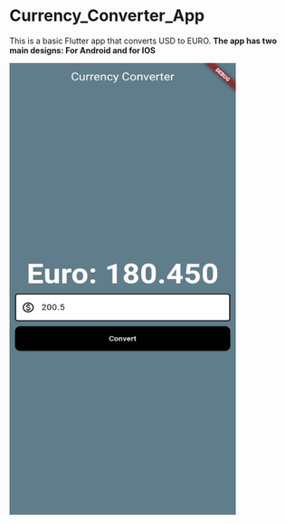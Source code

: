 # Currency_Converter_App
This is a basic Flutter app that converts USD to EURO. <b>
The app has two main designs:
For Android and for IOS

<img src="Android_version.png" alt="BlackJack" width="400" height = "800"/>
